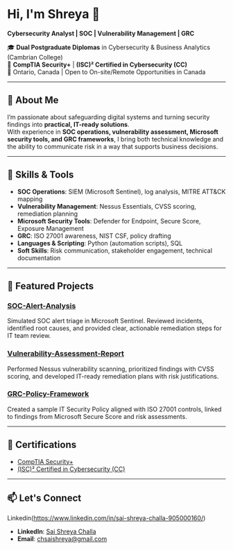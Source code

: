 # Hi, I'm Shreya 👋

**Cybersecurity Analyst | SOC | Vulnerability Management | GRC**

🎓 **Dual Postgraduate Diplomas** in Cybersecurity & Business Analytics (Cambrian College)  
🎯 **CompTIA Security+** | **(ISC)² Certified in Cybersecurity (CC)**  
📍 Ontario, Canada | Open to On-site/Remote Opportunities in Canada  

---

## 🔹 About Me
I’m passionate about safeguarding digital systems and turning security findings into **practical, IT-ready solutions**.  
With experience in **SOC operations, vulnerability assessment, Microsoft security tools, and GRC frameworks**, I bring both technical knowledge and the ability to communicate risk in a way that supports business decisions.

---

## 🔹 Skills & Tools
- **SOC Operations**: SIEM (Microsoft Sentinel), log analysis, MITRE ATT&CK mapping
- **Vulnerability Management**: Nessus Essentials, CVSS scoring, remediation planning
- **Microsoft Security Tools**: Defender for Endpoint, Secure Score, Exposure Management
- **GRC**: ISO 27001 awareness, NIST CSF, policy drafting
- **Languages & Scripting**: Python (automation scripts), SQL
- **Soft Skills**: Risk communication, stakeholder engagement, technical documentation

---

## 📌 Featured Projects

### [SOC-Alert-Analysis](https://github.com/USERNAME/SOC-Alert-Analysis)
Simulated SOC alert triage in Microsoft Sentinel. Reviewed incidents, identified root causes, and provided clear, actionable remediation steps for IT team review.

### [Vulnerability-Assessment-Report](https://github.com/USERNAME/Vulnerability-Assessment-Report)
Performed Nessus vulnerability scanning, prioritized findings with CVSS scoring, and developed IT-ready remediation plans with risk justifications.

### [GRC-Policy-Framework](https://github.com/USERNAME/GRC-Policy-Framework)
Created a sample IT Security Policy aligned with ISO 27001 controls, linked to findings from Microsoft Secure Score and risk assessments.

---

## 🔹 Certifications
- [CompTIA Security+](https://www.credly.com/badges/e07ded14-cebf-4aa7-9958-b8f6c18ef684/public_url)
- [(ISC)² Certified in Cybersecurity (CC)](https://www.credly.com/badges/e8b8d030-2dfc-4ef9-b97c-757bf4dbbd86/public_url)

---

## 📫 Let's Connect
Linkedin(https://www.linkedin.com/in/sai-shreya-challa-905000160/)
- **LinkedIn**: [Sai Shreya Challa](https://linkedin.com/in/sai-shreya-challa-905000160)  
- **Email**: chsaishreya@gmail.com  

